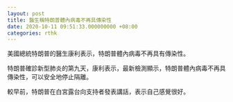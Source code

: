 ```yaml
---
layout: post
title: 醫生稱特朗普體內病毒不再具傳染性
date: 2020-10-11 09:51:33.000000000 +08:00
categories: rthk
---
```


美國總統特朗普的醫生康利表示，特朗普體內病毒不再具有傳染性。

特朗普確診新型肺炎的第九天，康利表示，最新檢測顯示，特朗普體內病毒不再具傳染性，可以安全地停止隔離。

較早前，特朗普在白宮露台向支持者發表講話，表示自己感覺很好。
